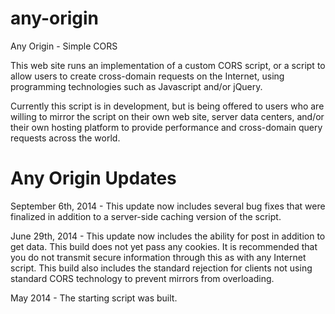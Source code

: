 any-origin
==========

Any Origin - Simple CORS

This web site runs an implementation of a custom CORS script, or a script to allow users to create cross-domain requests on the Internet, using programming technologies such as Javascript and/or jQuery.

Currently this script is in development, but is being offered to users who are willing to mirror the script on their own web site, server data centers, and/or their own hosting platform to provide performance and cross-domain query requests across the world.

Any Origin Updates
===

September 6th, 2014 - This update now includes several bug fixes that were finalized in addition to a server-side caching version of the script.

June 29th, 2014 - This update now includes the ability for post in addition to get data. This build does not yet pass any cookies. It is recommended that you do not transmit secure information through this as with any Internet script. This build also includes the standard rejection for clients not using standard CORS technology to prevent mirrors from overloading.

May 2014 - The starting script was built.

